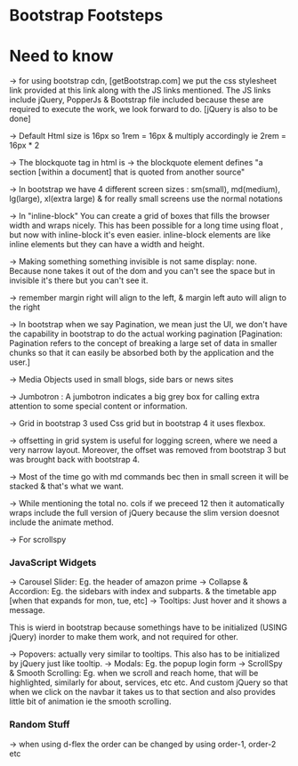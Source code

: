 # Bootstrap Footsteps

# Need to know

-> for using bootstrap cdn, [getBootstrap.com] we put the css stylesheet link provided at this link along with the JS links mentioned. The JS links include jQuery, PopperJs & Bootstrap file included because these are required to execute the work, we look forward to do. [jQuery is also to be done]

-> Default Html size is 16px so 1rem = 16px & multiply accordingly ie 2rem = 16px \* 2

-> The blockquote tag in html is -> the blockquote element defines "a section [within a document] that is quoted from another source"

-> In bootstrap we have 4 different screen sizes : sm(small), md(medium), lg(large), xl(extra large) & for really small screens use the normal notations

-> In "inline-block" You can create a grid of boxes that fills the browser width and wraps nicely. This has been possible for a long time using float , but now with inline-block it's even easier. inline-block elements are like inline elements but they can have a width and height.

-> Making something something invisible is not same display: none. Because none takes it out of the dom and you can't see the space but in invisible it's there but you can't see it.

-> remember margin right will align to the left, & margin left auto will align to the right

-> In bootstrap when we say Pagination, we mean just the UI, we don't have the capability in bootstrap to do the actual working pagination [Pagination: Pagination refers to the concept of breaking a large set of data in smaller chunks so that it can easily be absorbed both by the application and the user.]

-> Media Objects used in small blogs, side bars or news sites

-> Jumbotron : A jumbotron indicates a big grey box for calling extra attention to some special content or information.

-> Grid in bootstrap 3 used Css grid but in bootstrap 4 it uses flexbox.

-> offsetting in grid system is useful for logging screen, where we need a very narrow layout. Moreover, the offset was removed from bootstrap 3 but was brought back with bootstrap 4.

-> Most of the time go with md commands bec then in small screen it will be stacked & that's what we want.

-> While mentioning the total no. cols if we preceed 12 then it automatically wraps include the full version of jQuery because the slim version doesnot include the animate method.

-> For scrollspy

### JavaScript Widgets

-> Carousel Slider: Eg. the header of amazon prime
-> Collapse & Accordion: Eg. the sidebars with index and subparts. & the timetable app [when that expands for mon, tue, etc]
-> Tooltips: Just hover and it shows a message.

This is wierd in bootstrap because somethings have to be initialized (USING jQuery) inorder to make them work, and not required for other.

-> Popovers: actually very similar to tooltips. This also has to be initialized by jQuery just like tooltip.
-> Modals: Eg. the popup login form
-> ScrollSpy & Smooth Scrolling: Eg. when we scroll and reach home, that will be highlighted, similarly for about, services, etc etc. And custom jQuery so that when we click on the navbar it takes us to that section and also provides little bit of animation ie the smooth scrolling.

### Random Stuff

-> when using d-flex the order can be changed by using order-1, order-2 etc
